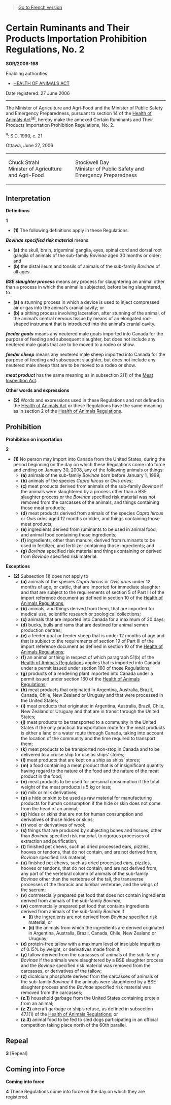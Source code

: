 > [Go to French version](/fr/Règlements/Décrets,%20ordonnances%20et%20règlements%20statutaires/2006/168.md)

# Certain Ruminants and Their Products Importation Prohibition Regulations, No. 2

**SOR/2006-168**

Enabling authorities: 
- [HEALTH OF ANIMALS ACT](/en/Acts/Statutes%20of%20Canada/1990/c.%2021.md)

Date registered: 27 June 2006

----------

The Minister of Agriculture and Agri-Food and the Minister of Public Safety and Emergency Preparedness, pursuant to section 14 of the [Health of Animals Act](/en/Acts/Statutes%20of%20Canada/1990/c.%2021.md)<sup><a href='#fn_3008_hq_212'>[a]</a></sup>, hereby make the annexed Certain Ruminants and Their Products Importation Prohibition Regulations, No. 2.

<a name='fn_3008_hq_212'><sup>a</sup></a>: S.C. 1990, c. 21<br />

Ottawa, June 27, 2006


<table>
<tr>
<td>
<p>Chuck Strahl<br />Minister of Agriculture and Agri-Food<br /></p></td>
<td>
<p>Stockwell Day<br />Minister of Public Safety and Emergency Preparedness<br /></p></td>
</tr>
</table>





## Interpretation



**Definitions**

**1** 

- **(1)** The following definitions apply in these Regulations.

****Bovinae* specified risk material*** means
- **(a)** the skull, brain, trigeminal ganglia, eyes, spinal cord and dorsal root ganglia of animals of the sub-family *Bovinae* aged 30 months or older; and
- **(b)** the distal ileum and tonsils of animals of the sub-family *Bovinae* of all ages.

***BSE slaughter process*** means any process for slaughtering an animal other than a process in which the animal is subjected, before being slaughtered, to
- **(a)** a stunning process in which a device is used to inject compressed air or gas into the animal’s cranial cavity; or
- **(b)** a pithing process involving laceration, after stunning of the animal, of the animal’s central nervous tissue by means of an elongated rod-shaped instrument that is introduced into the animal’s cranial cavity.

***feeder goats*** means any neutered male goats imported into Canada for the purpose of feeding and subsequent slaughter, but does not include any neutered male goats that are to be moved to a rodeo or show.

***feeder sheep*** means any neutered male sheep imported into Canada for the purpose of feeding and subsequent slaughter, but does not include any neutered male sheep that are to be moved to a rodeo or show.

***meat product*** has the same meaning as in subsection 2(1) of the [Meat Inspection Act](/en/Acts/Statutes%20of%20Canada/1985/c.%2025%20(1st%20Supp.).md).

**Other words and expressions**

- **(2)** Words and expressions used in these Regulations and not defined in the [Health of Animals Act](/en/Acts/Statutes%20of%20Canada/1990/c.%2021.md) or these Regulations have the same meaning as in section 2 of the [Health of Animals Regulations](/en/Regulations/Consolidated%20Regulations%20of%20Canada/201-300/C.R.C.,%20c.%20296.md).




## Prohibition



**Prohibition on importation**

**2** 

- **(1)** No person may import into Canada from the United States, during the period beginning on the day on which these Regulations come into force and ending on January 30, 2008, any of the following animals or things:
	- **(a)** animals of the sub-family *Bovinae* born before January 1, 1999;
	- **(b)** animals of the species *Capra hircus* or *Ovis aries*;
	- **(c)** meat products derived from animals of the sub-family *Bovinae* if the animals were slaughtered by a process other than a BSE slaughter process or the *Bovinae* specified risk material was not removed from the carcasses of the animals, and things containing those meat products;
	- **(d)** meat products derived from animals of the species *Capra hircus* or *Ovis aries* aged 12 months or older, and things containing those meat products;
	- **(e)** ingredients derived from ruminants to be used in animal food, and animal food containing those ingredients;
	- **(f)** ingredients, other than manure, derived from ruminants to be used in fertilizer, and fertilizer containing those ingredients; and
	- **(g)** *Bovinae* specified risk material and things containing or derived from *Bovinae* specified risk material.

**Exceptions**

- **(2)** Subsection (1) does not apply to
	- **(a)** animals of the species *Capra hircus* or *Ovis aries* under 12 months of age, or cattle, that are imported for immediate slaughter and that are subject to the requirements of section 5 of Part III of the import reference document as defined in section 10 of the [Health of Animals Regulations](/en/Regulations/Consolidated%20Regulations%20of%20Canada/201-300/C.R.C.,%20c.%20296.md);
	- **(b)** animals, and things derived from them, that are imported for medical use, scientific research or zoological collections;
	- **(c)** animals that are imported into Canada for a maximum of 30 days;
	- **(d)** bucks, bulls and rams that are destined for animal semen production centres;
	- **(e)** a feeder goat or feeder sheep that is under 12 months of age and that is subject to the requirements of section 19 of Part III of the import reference document as defined in section 10 of the [Health of Animals Regulations](/en/Regulations/Consolidated%20Regulations%20of%20Canada/201-300/C.R.C.,%20c.%20296.md);
	- **(f)** an animal or thing in respect of which paragraph 51(b) of the [Health of Animals Regulations](/en/Regulations/Consolidated%20Regulations%20of%20Canada/201-300/C.R.C.,%20c.%20296.md) applies that is imported into Canada under a permit issued under section 160 of those Regulations;
	- **(g)** products of a rendering plant imported into Canada under a permit issued under section 160 of the [Health of Animals Regulations](/en/Regulations/Consolidated%20Regulations%20of%20Canada/201-300/C.R.C.,%20c.%20296.md);
	- **(h)** meat products that originated in Argentina, Australia, Brazil, Canada, Chile, New Zealand or Uruguay and that were processed in the United States;
	- **(i)** meat products that originated in Argentina, Australia, Brazil, Chile, New Zealand or Uruguay and that are in transit through the United States;
	- **(j)** meat products to be transported to a community in the United States if the only practical transportation route for the meat products is either a land or a water route through Canada, taking into account the location of the community and the time required to transport them;
	- **(k)** meat products to be transported non-stop in Canada and to be delivered to a cruise ship for use as ships’ stores;
	- **(l)** meat products that are kept on a ship as ships’ stores;
	- **(m)** a food containing a meat product that is of insignificant quantity having regard to the nature of the food and the nature of the meat product in the food;
	- **(n)** meat products to be used for personal consumption if the total weight of the meat products is 5 kg or less;
	- **(o)** milk or milk derivatives;
	- **(p)** a hide or skin to be used as raw material for manufacturing products for human consumption if the hide or skin does not come from the head of an animal;
	- **(q)** hides or skins that are not for human consumption and derivatives of those hides or skins;
	- **(r)** wool or derivatives of wool;
	- **(s)** things that are produced by subjecting bones and tissues, other than *Bovinae* specified risk material, to rigorous processes of extraction and purification;
	- **(t)** finished pet chews, such as dried processed ears, pizzles, hooves or tendons, that do not contain, and are not derived from, *Bovinae* specified risk material;
	- **(u)** finished pet chews, such as dried processed ears, pizzles, hooves or tendons, that do not contain, and are not derived from, any part of the vertebral column of animals of the sub-family *Bovinae* other than the vertebrae of the tail, the transverse processes of the thoracic and lumbar vertebrae, and the wings of the sacrum;
	- **(v)** commercially prepared pet food that does not contain ingredients derived from animals of the sub-family *Bovinae*;
	- **(w)** commercially prepared pet food that contains ingredients derived from animals of the sub-family *Bovinae* if
		- **(i)** the ingredients are not derived from *Bovinae* specified risk material, or
		- **(ii)** the animals from which the ingredients are derived originated in Argentina, Australia, Brazil, Canada, Chile, New Zealand or Uruguay;
	- **(x)** protein-free tallow with a maximum level of insoluble impurities of 0.15% by weight, or derivatives made from it;
	- **(y)** tallow derived from the carcasses of animals of the sub-family *Bovinae* if the animals were slaughtered by a BSE slaughter process and the *Bovinae* specified risk material was removed from the carcasses, or derivatives of the tallow;
	- **(z)** dicalcium phosphate derived from the carcasses of animals of the sub-family *Bovinae* if the animals were slaughtered by a BSE slaughter process and the *Bovinae* specified risk material was removed from the carcasses;
	- **(z.1)** household garbage from the United States containing protein from an animal;
	- **(z.2)** aircraft garbage or ship’s refuse, as defined in subsection 47.1(1) of the [Health of Animals Regulations](/en/Regulations/Consolidated%20Regulations%20of%20Canada/201-300/C.R.C.,%20c.%20296.md); or
	- **(z.3)** animal food to be fed to sled dogs participating in an official competition taking place north of the 60th parallel.




## Repeal


**3** [Repeal]




## Coming into Force



**Coming into force**

**4** These Regulations come into force on the day on which they are registered.



